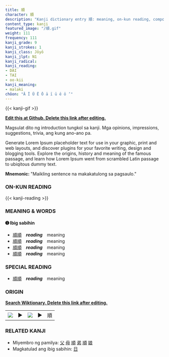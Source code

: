 ```yaml
---
title: 順
character: 順
description: "Kanji dictionary entry 順: meaning, on-kun reading, compounds, origin, related kanji"
content_type: kanji
featured_image: "/順.gif"
weight: 111
frequency: 111
kanji_grade: 9
kanji_strokes: 1
kanji_class: Jōyō
kanji_jlpt: N1
kanji_radical: 
kanji_reading: 
- DAI
- TAI
- oo-kii
kanji_meaning:
- malaki
chōon: "Ā Ī Ū Ē Ō ā ī ū ē ō ’"
---
```

[//]: # (Don't edit the line below. Kanji animated GIF code is automatically generated.)
{{< kanji-gif >}}

[//]: # (Edit below this line.)

**[Edit this at Github. Delete this link after editing.](https://github.com/tim0g/tim/tree/main/content/kanji/順/index.md)**

Magsulat dito ng introduction tungkol sa kanji. Mga opinions, impressions, suggestions, trivia, ang kung ano-ano pa.

Generate Lorem Ipsum placeholder text for use in your graphic, print and web layouts, and discover plugins for your favorite writing, design and blogging tools. Explore the origins, history and meaning of the famous passage, and learn how Lorem Ipsum went from scrambled Latin passage to ubiqitous dummy text.
 
**Mnemonic:** "Maikling sentence na makakatulong sa pagsaulo."

### ON-KUN READING

[//]: # (Don't edit the line below. ON-KUN READING code is automatically generated.)
{{< kanji-reading >}}

### MEANING & WORDS

#### ➊ **Ibig sabihin**
  - [順](../順)[順](../順)　***reading***　meaning
  - [順](../順)[順](../順)　***reading***　meaning
  - [順](../順)[順](../順)　***reading***　meaning
  - [順](../順)[順](../順)　***reading***　meaning

### SPECIAL READING
  - [順](../順)[順](../順)　***reading***　meaning

### ORIGIN

**[Search Wiktionary. Delete this link after editing.](https://wiktionary.org/wiki/順)**
<table class="kanji-table"><tr><td>
<img src="60px-順-bronze.svg.png">
</td><td>▶</td><td>
<img src="60px-順-oracle.svg.png">
</td><td>▶</td>
<td class="kanji-origin">順</td>
</tr></table>

### RELATED KANJI
- Miyembro ng pamilya: [父](../父) [母](../母) [順](../順) [弟](../弟) [順](../順) [娘](../娘)
- Magkatulad ang ibig sabihin: [日](../日)
